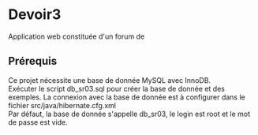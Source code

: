 # Devoir3

Application web constituée d'un forum de 

## Prérequis

Ce projet nécessite une base de donnée MySQL avec InnoDB.  
Exécuter le script db_sr03.sql pour créer la base de donnée et des exemples.
La connexion avec la base de donnée est à configurer dans le fichier src/java/hibernate.cfg.xml  
Par défaut, la base de donnée s'appelle db_sr03, le login est root et le mot de passe est vide.
